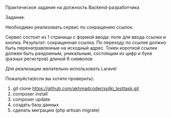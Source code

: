 Практическое задание на должность Backend-разработчика

Задание.

Необходимо реализовать сервис по сокращению ссылок.

Сервис состоит из 1 страницы с формой ввода: 
поле для ввода ссылки и кнопка. 
Результат: сокращенная ссылка. 
По переходу по ссылке должно быть перенаправленные на исходный адрес.
Токен короткой ссылки должен быть рандомным, уникальным, 
состоящим из цифр и букв (разных регистров) длиной 6 символов

Для реализации желательно использовать Laravel

Пожалуйста(если вы хотите проверить):
1. git clone https://github.com/akhmadcoder/ssilki_testtask.git 
2. composer install
3. composer update
4. создать базу данных
5. сделать миграцию (php artisan migrate)
